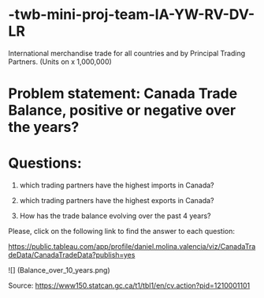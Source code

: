 # -twb-mini-proj-team-IA-YW-RV-DV-LR

International merchandise trade for all countries and by Principal Trading Partners. (Units on x 1,000,000)

# Problem statement: Canada Trade Balance, positive or negative over the years?

# Questions:

1. which trading partners have the highest imports in Canada?

2. which trading partners have the highest exports in Canada?

3. How has the trade balance evolving over the past 4 years?

Please, click on the following link to find the answer to each question:

https://public.tableau.com/app/profile/daniel.molina.valencia/viz/CanadaTradeData/CanadaTradeData?publish=yes

![] (Balance_over_10_years.png)






Source: https://www150.statcan.gc.ca/t1/tbl1/en/cv.action?pid=1210001101
